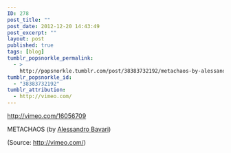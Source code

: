 ```yaml
---
ID: 278
post_title: ""
post_date: 2012-12-20 14:43:49
post_excerpt: ""
layout: post
published: true
tags: [blog]
tumblr_popsnorkle_permalink:
  - >
    http://popsnorkle.tumblr.com/post/38383732192/metachaos-by-alessandro-bavari
tumblr_popsnorkle_id:
  - "38383732192"
tumblr_attribution:
  - http://vimeo.com/
---
```

http://vimeo.com/16056709
<p>METACHAOS (by <a href="https://vimeo.com/16056709" target="_blank">Alessandro Bavari</a>)</p><div class="attribution">(<span>Source:</span> <a href="http://vimeo.com/">http://vimeo.com/</a>)</div>
